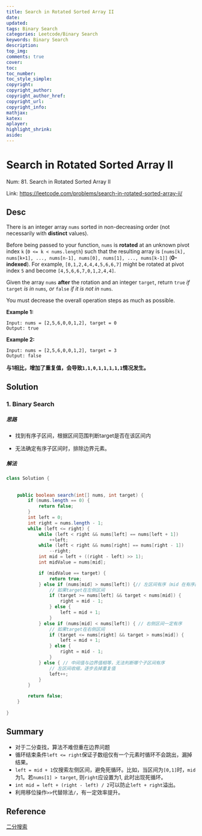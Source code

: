 ```yaml
---
title: Search in Rotated Sorted Array II
date: 
updated:
tags: Binary Search
categories: Leetcode/Binary Search
keywords: Binary Search
description:
top_img:
comments: true
cover:
toc:
toc_number:
toc_style_simple:
copyright:
copyright_author:
copyright_author_href:
copyright_url:
copyright_info:
mathjax:
katex:
aplayer:
highlight_shrink:
aside:
---
```


# Search in Rotated Sorted Array II

Num: 81.  Search in Rotated Sorted Array II

Link: https://leetcode.com/problems/search-in-rotated-sorted-array-ii/



## Desc

There is an integer array `nums` sorted in non-decreasing order (not necessarily with **distinct** values).

Before being passed to your function, `nums` is **rotated** at an unknown pivot index `k` (`0 <= k < nums.length`) such that the resulting array is `[nums[k], nums[k+1], ..., nums[n-1], nums[0], nums[1], ..., nums[k-1]]` (**0-indexed**). For example, `[0,1,2,4,4,4,5,6,6,7]` might be rotated at pivot index `5` and become `[4,5,6,6,7,0,1,2,4,4]`.

Given the array `nums` **after** the rotation and an integer `target`, return `true` *if* `target` *is in* `nums`*, or* `false` *if it is not in* `nums`*.*

You must decrease the overall operation steps as much as possible.

 

**Example 1:**

```
Input: nums = [2,5,6,0,0,1,2], target = 0
Output: true
```

**Example 2:**

```
Input: nums = [2,5,6,0,0,1,2], target = 3
Output: false
```



**与1相比，增加了重复值，会导致`1,1,0,1,1,1,1,1`情况发生。**



## Solution

### 1. Binary Search

##### 思路

- 找到有序子区间，根据区间范围判断target是否在该区间内

- 无法确定有序子区间时，排除边界元素。

##### 解法 

```java
class Solution {
  
  
    public boolean search(int[] nums, int target) {
        if (nums.length == 0) {
            return false;
        }
        int left = 0;
        int right = nums.length - 1;
        while (left <= right) {
            while (left < right && nums[left] == nums[left + 1])
                ++left;
            while (left < right && nums[right] == nums[right - 1])
                --right;
            int mid = left + ((right - left) >> 1);
            int midValue = nums[mid];

            if (midValue == target) {
                return true;
            } else if (nums[mid] > nums[left]) {// 左区间有序（mid 在有序区间）
                // 如果target在左侧区间
                if (target >= nums[left] && target < nums[mid]) {
                    right = mid - 1;
                } else {
                    left = mid + 1;
                }
            } else if (nums[mid] < nums[left]) { // 右侧区间一定有序
                // 如果target在右侧区间
                if (target <= nums[right] && target > nums[mid]) {
                    left = mid + 1;
                } else {
                    right = mid - 1;
                }
            } else { // 中间值与边界值相等，无法判断哪个子区间有序
                // 左区间收缩，逐步去掉重复值
                left++;
            }
        }

        return false;
    }
  
}
```

   

## Summary

- 对于二分查找，算法不难但重在边界问题
- 循环结束条件`left <= right`保证子数组仅有一个元素时循环不会跳出，漏掉结果。
- `left = mid + 1`仅搜索左侧区间，避免死循环。比如，当区间为`[0,1]`时，`mid`为1。若`nums[1] > target`, 则`right`应设置为1, 此时出现死循环。
- `int mid = left + (right - left) / 2`可以防止`left + right`溢出。
- 利用移位操作`>>`代替除法`/`，有一定效率提升。





## Reference

[二分搜索](https://labuladong.github.io/algo/1/10/)

